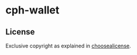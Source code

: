 # cph-wallet

## License
Exclusive copyright as explained in [choosealicense](https://choosealicense.com/no-permission/).
